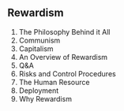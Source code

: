 ﻿Rewardism
----
  1. The Philosophy Behind it All
  2. Communism
  3. Capitalism
  4. An Overview of Rewardism
  5. Q&A
  6. Risks and Control Procedures
  7. The Human Resource
  8. Deployment
  9. Why Rewardism
